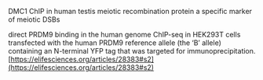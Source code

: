 DMC1 ChIP in human testis 
meiotic recombination protein 
a specific marker of meiotic DSBs

direct PRDM9 binding in the human genome
ChIP-seq in HEK293T cells transfected with the human PRDM9 reference allele (the ‘B’ allele) containing an N-terminal YFP tag that was targeted for immunoprecipitation.
[https://elifesciences.org/articles/28383#s2](https://elifesciences.org/articles/28383#s2)

<!--stackedit_data:
eyJoaXN0b3J5IjpbLTc3NjY4ODYwNCwtNDAzMzI3NzY2LDExOT
YxMjAxMDhdfQ==
-->